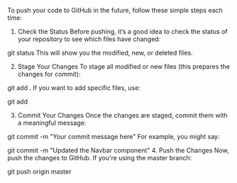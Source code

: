 To push your code to GitHub in the future, follow these simple steps each time:

1. Check the Status
Before pushing, it’s a good idea to check the status of your repository to see which files have changed:

git status
This will show you the modified, new, or deleted files.

2. Stage Your Changes
To stage all modified or new files (this prepares the changes for commit):

git add .
If you want to add specific files, use:

git add <file-name>

3. Commit Your Changes
Once the changes are staged, commit them with a meaningful message:

git commit -m "Your commit message here"
For example, you might say:

git commit -m "Updated the Navbar component"
4. Push the Changes
Now, push the changes to GitHub. If you're using the master branch:

git push origin master
